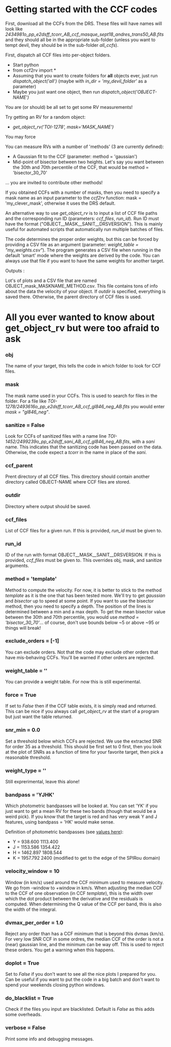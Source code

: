# Getting started with the CCF codes

First, download all the CCFs from the DRS. These files will have names will look like _2434981o_pp_e2dsff_tcorr_AB_ccf_masque_sept18_andres_trans50_AB.fits_ and 
they should all be in the appropriate sub-folder (unless you want to tempt devil, they should be in the sub-folder
_all_ccfs_). 

First, dispatch all CCF files into per-object folders.
- Start python
- from ccf2rv import *
- Assuming that you want to create folders for **all** objects ever, just run 
_dispatch_object('all')_ (maybe with _in_dir = 'my_devil_folder'_ as a parameter)
- Maybe you just want one object, then run _dispatch_object('OBJECT-NAME')_

You are (or should) be all set to get some RV measurements!

Try getting an RV for a random object:

- _get_object_rv('TOI-1278', mask='MASK_NAME')_

You may force 

You can measure RVs with a number of 'methods' (3 are currently defined):

- A Gaussian fit to the CCF (parameter: method = 'gaussian')
- Mid-point of bisector between two heights. Let's say you want between the 30th and 70th 
percentile of the CCF, that would be method = 'bisector_30_70'

... you are invited to contribute other methods!

If you obtained CCFs with a number of masks, then you need to specify a mask name as 
an input parameter to the _ccf2rv_ function: mask = 'my_clever_mask', otherwise it uses the DRS default.

An alternative way to use _get_object_rv_ is to input a list of CCF file paths and the corresponding run ID (parameters: _ccf_files_, _run_id_). Run ID must have the format ("OBJECT__MASK__SANIT__DRSVERSION"). This is mainly useful for automated scripts that automatically run multiple batches of files.

The code determines the proper order weights, but this can be forced 
by providing a CSV file as an argument (parameter: _weight_table = "my_weights.csv"_). The 
program generates a CSV file when running in the default 'smart' mode where 
the weights are derived by the code. You can always use that file if you want to
have the same weights for another target.

Outputs : 

Lot's of plots and a CSV file that are named OBJECT_mask_MASKNAME_METHOD.csv.
This file contains tons of info about the data the velocity of your object. If
_outdir_ is specified, everything is saved there. Otherwise, the parent
directory of CCF files is used.



# All you ever wanted to know about get_object_rv but were too afraid to ask

### obj 
The name of your target, this tells the code in which folder to look for CCF files.
### mask 
The mask name used in your CCFs. This is used to search for files in the folder. For a file like _TOI-1278/2493616o_pp_e2dsff_tcorr_AB_ccf_gl846_neg_AB.fits_
you would enter _mask = "gl846_neg"_.
### sanitize = False
Look for CCFs of sanitized files with a name line _TOI-1452/2499239o_pp_e2dsff_sani_AB_ccf_gl846_neg_AB.fits_,
with a _sani_ name. This indicates that the sanitizing code has been passed on the data. Otherwise, the 
code expect a _tcorr_ in the name in place of the _sani_.
### ccf_parent
Prent directory of all CCF files. This directory should contain another directory called OBJECT-NAME where CCF files are stored.
### outdir
Directory where output should be saved.
### ccf_files
List of CCF files for  a given run. If this is provided, _run_id_ must be given to.
### run_id
ID of the run with format OBJECT__MASK__SANIT__DRSVERSION. If this is provided, _ccf_files_ must be given to. This overrides obj, mask, and sanitize arguments.
### method = 'template'
Method to compute the velocity. For now, it is better to stick to the method _template_ as it is the one
that has been tested more. We'll try to get _gaussian_ and _bisector_ up to speed at some point. If
you want to use the bisector method, then you need to specify a depth. The position of the lines 
is determined between a min and a max depth. To get the mean bisector value between the 30th and 70th 
percentile, you would use _method = 'bisector_30_70'_... of course, don't use bounds below ~5 or 
above ~95 or things will break!
### exclude_orders = [-1]
You can exclude orders. Not that the code may exclude other orders that have mis-behaving CCFs. You'll be
warned if other orders are rejected.
### weight_table = ''
You can provide a weight table. For now this is still experimental.
### force = True
If set to _False_ then if the CCF table exists, it is simply read and returned. This can be nice 
if you always  call _get_object_rv_ at the start of a program but just want the table returned.
### snr_min = 0.0
Set a threshold below which CCFs are rejected. We use the extracted SNR for order 35 as a threshold. 
This should be first set to 0 first, then you look at the plot of SNRs as a function of time for your
favorite target, then pick a reasonable threshold.
### weight_type = ''
Still exprerimental, leave this alone!
### bandpass = 'YJHK'
Which photometric bandpasses will be looked at. You can set 'YK' if you just want to get a mean RV for these
two bands (though that would be a weird pick). If you know that the target is red and has very weak Y and J features,
using bandpass = 'HK' would make sense.

Definition of photometric bandpasses (see [values here](http://svo2.cab.inta-csic.es/svo/theory/fps3/index.php?mode=browse&gname=CFHT&gname2=Wircam&asttype=)):
* Y = 938.600	1113.400
* J = 1153.586	1354.422
* H = 1462.897	1808.544
* K = 1957.792	2400 (modified to get to the edge of the SPIRou domain)

### velocity_window = 10
Window (in km/s) used around the CCF minimum used to measure velocity. We go from -window to +window in km/s. 
When adjusting the median CCF to the CCF of one observation (in CCF _template_), this is the width over 
which the dot product between the derivative and the residuals is computed. When determining the Q value
of the CCF per band, this is also the width of the integral.
### dvmax_per_order = 1.0
Reject any order than has a CCF minimum that is beyond this dvmas (km/s). For very low SNR CCF in some ordres,
the median CCF of the order is not a (near) gaussian line, and the minimum can be way off. This is used 
to reject these orders. You get a warning when this happens.
### doplot = True
Set to _False_ if you don't want to see all the nice plots I prepared for you. Can be useful if you
want to put the code in a big batch and don't want to spend your weekends closing python windows.
### do_blacklist = True
Check if the files you input are blacklisted. Default is _False_ as this 
adds some overheads.
### verbose = False
Print some info and debugging messages.
